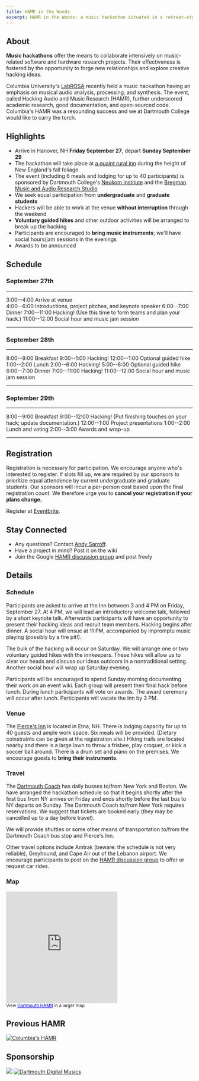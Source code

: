 ```yaml
---
title: HAMR in the Woods
excerpt: HAMR in the Woods: a music hackathon situated in a retreat-style cabin.
---
```


About
-----
**Music hackathons** offer the means to collaborate intensively on music-related software and hardware research projects. Their effectiveness is fostered by the opportunity to forge new relationships and explore creative hacking ideas.

Columbia University's [LabROSA] recently held a music hackathon having an emphasis on musical audio analysis, processing, and synthesis. The event, called Hacking Audio and Music Research (HAMR), further underscored academic research, good documentation, and open-sourced code. Columbia's HAMR was a resounding success and we at Dartmouth College would like to carry the torch.

Highlights
-----
-   Arrive in Hanover, NH **Friday September 27**, depart **Sunday
    September 29**
-   The hackathon will take place at [a quaint rural inn][Pierce's Inn] during the
    height of New England's fall foliage
-   The event (including 6 meals and lodging for up to 40 participants) is
    sponsored by Dartmouth College's [Neukom Institute] and the [Bregman Music and Audio Research Studio]
-   We seek equal participation from **undergraduate** and **graduate students**
-   Hackers will be able to work at the venue **without interruption**
    through the weekend
-   **Voluntary guided hikes** and other outdoor activities will be arranged
    to break up the hacking
-   Participants are encouraged to **bring music instruments**; we'll have
    social hours/jam sessions in the evenings
-   Awards to be announced

Schedule
--------

### September 27th

  -------------- -------------------------------------------------------------
  3:00--4:00     Arrive at venue  
  4:00--6:00     Introductions, project pitches, and keynote speaker
  6:00--7:00     Dinner
  7:00--11:00    Hacking! (Use this time to form teams and plan your hack.)
  11:00--12:00   Social hour and music jam session
  -------------- -------------------------------------------------------------

### September 28th

  -------------- -------------------------------------------------------------
  8:00--9:00     Breakfast
  9:00--1:00     Hacking!
  12:00--1:00    Optional guided hike
  1:00--2:00     Lunch
  2:00--6:00     Hacking!
  5:00--6:00     Optional guided hike
  6:00--7:00     Dinner
  7:00--11:00    Hacking!
  11:00--12:00   Social hour and music jam session
  -------------- -------------------------------------------------------------

### September 29th

  -------------- -------------------------------------------------------------
  8:00--9:00     Breakfast
  9:00--12:00    Hacking! (Put finishing touches on your hack; update
                 documentation.)
  12:00--1:00    Project presentations
  1:00--2:00     Lunch and voting
  2:00--3:00     Awards and wrap-up
  -------------- -------------------------------------------------------------

Registration
------------
Registration is necessary for participation. We encourage anyone who's interested to register. If slots fill up, we are required by our sponsors to prioritize equal attendence by current undergraduate and graduate students. Our sponsors will incur a per-person cost based upon the final registration count. We therefore urge you to **cancel your registration if your plans change.**

Register at [Eventbrite][registration].

Stay Connected
--------------
-	Any questions? Contact [Andy Sarroff].
-	Have a project in mind? Post it on the wiki
-	Join the Google [HAMR discussion group][group] and post freely

Details
-------

### Schedule
Participants are asked to arrive at the Inn between 3 and 4 PM on
Friday, September 27. At 4 PM, we
will lead an introductory welcome talk, followed by a short keynote
talk. Afterwards participants will have an opportunity to present their
hacking ideas and recruit team members. Hacking begins after dinner. A
social hour will ensue at 11 PM, accompanied by impromptu music playing (possibly by a fire pit!).

The bulk of the hacking will occur on Saturday. We will arrange one or
two voluntary guided hikes with the innkeepers. These hikes will allow
us to clear our heads and discuss our ideas outdoors in a
nontraditional setting. Another social hour will wrap up Saturday
evening.

Participants will be encouraged to spend Sunday morning
documenting their work on an event wiki. Each group will present their
final hack before lunch. During lunch participants will vote on awards. The
award ceremony will occur after lunch. Participants will vacate the Inn
by 3 PM.

### Venue
The [Pierce's Inn][] is located in Etna, NH. There is lodging capacity
for up to 40 guests and ample work space. Six meals will be provided. (Dietary coinstraints can be given at the registration site.) Hiking trails are located
nearby and there is a large lawn to throw a frisbee, play croquet, or
kick a soccer ball around. There is a drum set and piano on the
premises. We encourage guests to **bring their instruments**.

### Travel
The [Dartmouth Coach] has daily busses to/from New York and Boston. We have arranged the hackathon schedule so that it begins shortly after the first bus from NY arrives on Friday and ends shortly before the last bus to NY departs on Sunday. The Dartmouth Coach to/from New York requires reservations. We suggest that tickets are booked early (they may be cancelled up to a day before travel).

We will provide shuttles or some other means of transportation to/from the Dartmouth Coach bus stop and Pierce's Inn.

Other travel options include Amtrak (beware: the schedule is not very reliable), Greyhound, and Cape Air out of the Lebanon airport. We encourage participants to post on the [HAMR discussion group][group] to offer or request car rides.

### Map
<iframe id="container" width="300" height="300" frameborder="0" scrolling="no" marginheight="0" marginwidth="0" src="https://www.google.com/maps/ms?msa=0&amp;msid=211288928416186277002.0004e3d90654812a0bd19&amp;ie=UTF8&amp;t=m&amp;ll=43.720497,-72.258453&amp;spn=0.148876,0.205994&amp;z=11&amp;output=embed"></iframe><br /><small>View <a href="https://www.google.com/maps/ms?msa=0&amp;msid=211288928416186277002.0004e3d90654812a0bd19&amp;ie=UTF8&amp;t=m&amp;ll=43.720497,-72.258453&amp;spn=0.148876,0.205994&amp;z=11&amp;source=embed" style="color:#0000FF;text-align:left">Dartmouth HAMR</a> in a larger map</small>


Previous HAMR
-------------
<a href="http://labrosa.ee.columbia.edu/hamr2013/"><img src="http://labrosa.ee.columbia.edu/hamr2013/hamrLogo.gif" id="container" title="Columbia's HAMR"/></a>

Sponsorship
-----------
<a href="http://www.dartmouth.edu/~neukom/"><img src="./img/neukom.jpg"  id="container" titleh="Neukom Institute"/></a>
<a href="http://bregman.dartmouth.edu/~bregman/"><img src="./img/bregman.png" id="container" title="Dartmouth Digital Musics"/></a>

[Pierce's Inn]: http://www.piercesinn.com/
[LabROSA]: http://labrosa.ee.columbia.edu/  
[Neukom Institute]: http://www.dartmouth.edu/~neukom/
[Bregman Music and Audio Research Studio]: http://bregman.dartmouth.edu/~bregman/
[Andy Sarroff]: mailto:sarroff@cs.dartmouth.edu
[registration]: https://hamr-in-the-woods.eventbrite.com/
[group]: https://groups.google.com/forum/#!forum/hamr-discuss
[Dartmouth Coach]: http://www.dartmouthcoach.com/